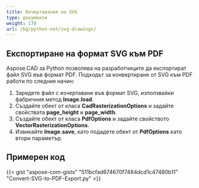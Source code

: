 ```yaml
---
title: Изчертавания на SVG
type: документи
weight: 170
url: /bg/python-net/svg-drawings/
---
```


## **Експортиране на формат SVG към PDF**

Aspose.CAD за Python позволява на разработчиците да експортират файл SVG във формат PDF. Подходът за конвертиране от SVG към PDF работи по следния начин:

1. Заредете файл с изчертаване във формат SVG, използвайки фабричния метод **Image.load**.
1. Създайте обект от класа **CadRasterizationOptions** и задайте свойствата **page_height** и **page_width**.
1. Създайте обект от класа **PdfOptions** и задайте свойството **VectorRasterizationOptions**.
1. Извикайте **Image.save**, като подадете обект от **PdfOptions** като втори параметър.

## Примерен код

{{< gist "aspose-com-gists" "511bcfad674670f7484dcd1c47480b11" "Convert-SVG-to-PDF-Export.py" >}}

